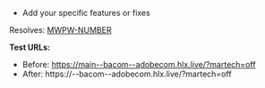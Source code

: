 * Add your specific features or fixes

Resolves: [MWPW-NUMBER](https://jira.corp.adobe.com/browse/MWPW-NUMBER)

<!-- Publish your page for a lighthouse score before submitting a PR. -->
**Test URLs:**
- Before: https://main--bacom--adobecom.hlx.live/?martech=off
- After: https://<branch>--bacom--adobecom.hlx.live/?martech=off
